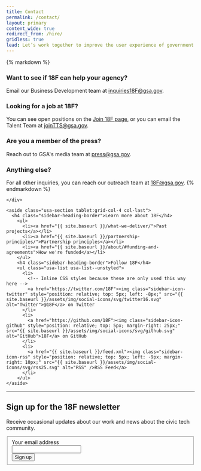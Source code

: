 ```yaml
---
title: Contact
permalink: /contact/
layout: primary
content_wide: true
redirect_from: /hire/
gridless: true
lead: Let’s work together to improve the user experience of government.
---
```

<div class="grid-container">
  <div class="grid-row grid-gap">
    <div class="usa-section tablet:grid-col-8">
{% markdown %}

### Want to see if 18F can help your agency?
Email our Business Development team at [inquiries18F@gsa.gov](mailto:inquiries18F@gsa.gov).

### Looking for a job at 18F?
You can see open positions on the [Join 18F page](https://join.18f.gov), or you can email the Talent Team at [joinTTS@gsa.gov](mailto:joinTTS@gsa.gov).

### Are you a member of the press?
Reach out to GSA's media team at [press@gsa.gov](mailto:press@gsa.gov).

### Anything else?
For all other inquiries, you can reach our outreach team at [18F@gsa.gov](mailto:18F@gsa.gov).
{% endmarkdown %}

    </div>

    <aside class="usa-section tablet:grid-col-4 col-last">
      <h4 class="sidebar-heading-border">Learn more about 18F</h4>
        <ul>
          <li><a href="{{ site.baseurl }}/what-we-deliver/">Past projects</a></li>
          <li><a href="{{ site.baseurl }}/partnership-principles/">Partnership principles</a></li>
          <li><a href="{{ site.baseurl }}/about/#funding-and-agreements">How we're funded</a></li>
        </ul>
        <h4 class="sidebar-heading-border">Follow 18F</h4>
        <ul class="usa-list usa-list--unstyled">
          <li>
            <!-- Inline CSS styles because these are only used this way here -->
            <a href="https://twitter.com/18F"><img class="sidebar-icon-twitter" style="position: relative; top: 5px; left: -8px;" src="{{ site.baseurl }}/assets/img/social-icons/svg/twitter16.svg" alt="Twitter">@18F</a> on Twitter
          </li>
          <li>
            <a href="https://github.com/18F"><img class="sidebar-icon-github" style="position: relative; top: 5px; margin-right: 25px;" src="{{ site.baseurl }}/assets/img/social-icons/svg/github.svg" alt="GitHub">18F</a> on GitHub
          </li>
          <li>
            <a href="{{ site.baseurl }}/feed.xml"><img class="sidebar-icon-rss" style="position: relative; top: 5px; left: -9px; margin-right: 10px;" src="{{ site.baseurl }}/assets/img/social-icons/svg/rss25.svg" alt="RSS" />RSS Feed</a>
          </li>
        </ul>
    </aside>
  </div>
</div>

<div class="usa-grid usa-grid-line">
  <hr/>
</div>

<div class="usa-section grid-container">
  <h2>Sign up for the 18F newsletter</h2>
  <div class="grid-row grid-gap">
    <div class="padding-y-2 tablet:grid-col-6">
      <p>Receive occasional updates about our work and news about the civic tech community.</p>
    </div>
  <div class="padding-y-2 tablet:grid-col-6">
    <form
      id="GD-snippet-form"
      action="https://public.govdelivery.com/accounts/USGSATTS/subscriber/qualify?qsp=USGSATTS_4" accept-charset="UTF-8"
      method="post"
      target="_blank"
    >
      <fieldset class="usa-fieldset">
        <input name="utf8" type="hidden" value="&#x2713;">
        <input
          type="hidden"
          name="authenticity_token"
          value="BVsScV3cJRnFoVEu3356C3aW2YOaOpp/VH1/TrYPxME4KWzNT/7ABzgRFh1wpp3UA6+C6PZX4tirvSU4VE5KcQ=="
        >
          <div class="form-group">
            <label for="email">Your email address</label>
            <div class="grid-row">
              <div class="grid-col-fill">
                <input class="usa-input margin-0" type="text" name="email" id="email">
              </div>
              <div class="grid-col-fill">
                <input class="usa-button margin-0 text-white" type="submit" name="commit" value="Sign up">
              </div>
            </div>
          </div>
      </fieldset>
    </form>
  </div>
  </div>
</div>
